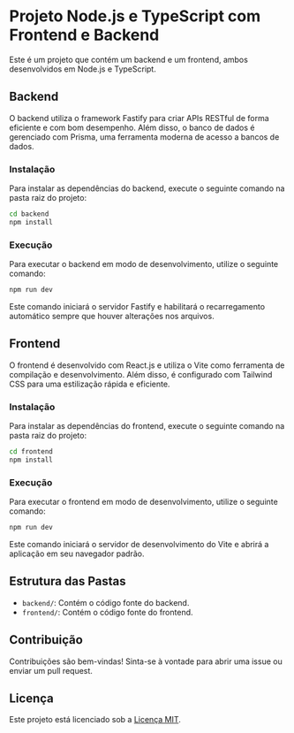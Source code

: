 # Projeto Node.js e TypeScript com Frontend e Backend

Este é um projeto que contém um backend e um frontend, ambos desenvolvidos em Node.js e TypeScript.

## Backend

O backend utiliza o framework Fastify para criar APIs RESTful de forma eficiente e com bom desempenho. Além disso, o banco de dados é gerenciado com Prisma, uma ferramenta moderna de acesso a bancos de dados.

### Instalação

Para instalar as dependências do backend, execute o seguinte comando na pasta raiz do projeto:

```bash
cd backend
npm install
```

### Execução

Para executar o backend em modo de desenvolvimento, utilize o seguinte comando:

```bash
npm run dev
```

Este comando iniciará o servidor Fastify e habilitará o recarregamento automático sempre que houver alterações nos arquivos.

## Frontend

O frontend é desenvolvido com React.js e utiliza o Vite como ferramenta de compilação e desenvolvimento. Além disso, é configurado com Tailwind CSS para uma estilização rápida e eficiente.

### Instalação

Para instalar as dependências do frontend, execute o seguinte comando na pasta raiz do projeto:

```bash
cd frontend
npm install
```

### Execução

Para executar o frontend em modo de desenvolvimento, utilize o seguinte comando:

```bash
npm run dev
```

Este comando iniciará o servidor de desenvolvimento do Vite e abrirá a aplicação em seu navegador padrão.

## Estrutura das Pastas

- `backend/`: Contém o código fonte do backend.
- `frontend/`: Contém o código fonte do frontend.

## Contribuição

Contribuições são bem-vindas! Sinta-se à vontade para abrir uma issue ou enviar um pull request.

## Licença

Este projeto está licenciado sob a [Licença MIT](LICENSE).
